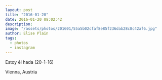 ```yaml
---
layout: post
title: "2016-01-20"
date: 2016-01-20 08:02:42
description: 
image: "/assets/photos/201601/55a5b02cfaf8e85f236dab28c8c42af6.jpg"
author: Elise Plain
tags: 
  - photos
  - instagram
---
```


Estoy él hada (20-1-16)
<p></p>
Vienna, Austria